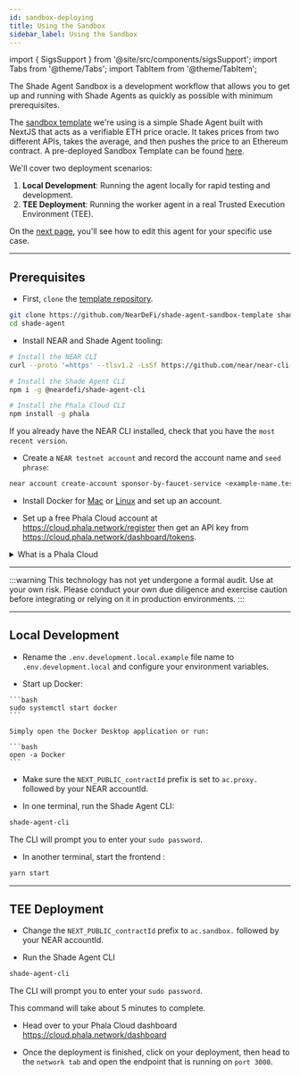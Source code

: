 ```yaml
---
id: sandbox-deploying
title: Using the Sandbox
sidebar_label: Using the Sandbox
---
```


import { SigsSupport } from '@site/src/components/sigsSupport';
import Tabs from '@theme/Tabs';
import TabItem from '@theme/TabItem';

The Shade Agent Sandbox is a development workflow that allows you to get up and running with Shade Agents as quickly as possible with minimum prerequisites. 

The [sandbox template](https://github.com/NearDeFi/shade-agent-sandbox-template) we're using is a simple Shade Agent built with NextJS that acts as a verifiable ETH price oracle. It takes prices from two different APIs, takes the average, and then pushes the price to an Ethereum contract. A pre-deployed Sandbox Template can be found [here](https://27a9031b5b3c5e792db95ffe3867be72bf4c1b6c-3000.dstack-prod8.phala.network/#).

We'll cover two deployment scenarios:
1. **Local Development**: Running the agent locally for rapid testing and development.
2. **TEE Deployment**: Running the worker agent in a real Trusted Execution Environment (TEE).

On the [next page](./components.md), you'll see how to edit this agent for your specific use case.

---

## Prerequisites

- First, `clone` the [template repository](https://github.com/NearDeFi/shade-agent-sandbox-template).

```bash
git clone https://github.com/NearDeFi/shade-agent-sandbox-template shade-agent
cd shade-agent
```

- Install NEAR and Shade Agent tooling:

```bash
# Install the NEAR CLI
curl --proto '=https' --tlsv1.2 -LsSf https://github.com/near/near-cli-rs/releases/latest/download/near-cli-rs-installer.sh | sh

# Install the Shade Agent CLI
npm i -g @neardefi/shade-agent-cli

# Install the Phala Cloud CLI
npm install -g phala
```

If you already have the NEAR CLI installed, check that you have the `most recent version`.

- Create a `NEAR testnet account` and record the account name and `seed phrase`:

```bash
near account create-account sponsor-by-faucet-service <example-name.testnet> autogenerate-new-keypair print-to-terminal network-config testnet create
```

- Install Docker for [Mac](https://docs.docker.com/desktop/setup/install/mac-install/) or [Linux](https://docs.docker.com/desktop/setup/install/linux/) and set up an account.

- Set up a free Phala Cloud account at https://cloud.phala.network/register then get an API key from https://cloud.phala.network/dashboard/tokens.

<details>

<summary> What is a Phala Cloud </summary>

Phala Cloud is a service that offers secure and private hosting in a TEE using [Dstack](https://docs.phala.network/overview/phala-network/dstack). Phala Cloud makes it easy to run a TEE, that's why we use it in our template!

</details>

---

:::warning
This technology has not yet undergone a formal audit. Use at your own risk. Please conduct your own due diligence and exercise caution before integrating or relying on it in production environments.
:::

---

## Local Development

- Rename the `.env.development.local.example` file name to `.env.development.local` and configure your environment variables.

- Start up Docker:

<Tabs groupId="code-tabs">

  <TabItem value="linux" label="Linux">

    ```bash
    sudo systemctl start docker
    ```

  </TabItem>

  <TabItem value="mac" label="Mac">

    Simply open the Docker Desktop application or run: 

    ```bash
    open -a Docker
    ```

  </TabItem>

</Tabs>

- Make sure the `NEXT_PUBLIC_contractId` prefix is set to `ac.proxy.` followed by your NEAR accountId.

- In one terminal, run the Shade Agent CLI:

```bash
shade-agent-cli
```

The CLI will prompt you to enter your `sudo password`. 

- In another terminal, start the frontend :

```bash
yarn start
```

---

## TEE Deployment 

- Change the `NEXT_PUBLIC_contractId` prefix to `ac.sandbox.` followed by your NEAR accountId.

- Run the Shade Agent CLI

```bash
shade-agent-cli
```

The CLI will prompt you to enter your `sudo password`. 

This command will take about 5 minutes to complete.

- Head over to your Phala Cloud dashboard https://cloud.phala.network/dashboard

- Once the deployment is finished, click on your deployment, then head to the `network tab` and open the endpoint that is running on `port 3000`.

<SigsSupport />
